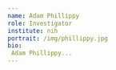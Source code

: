 ```yaml
---
name: Adam Phillippy
role: Investigator
institute: nih
portrait: /img/phillippy.jpg
bio:
 Adam Phillippy...
---
```

